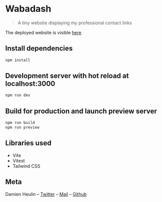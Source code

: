 # Wabadash

> A tiny website displaying my professional contact links

The deployed website is visible [here](https://wabadash.vercel.app/)

## Install dependencies

```sh
npm install
```

## Development server with hot reload at localhost:3000

```sh
npm run dev
```

## Build for production and launch preview server

```sh
npm run build
npm run preview
```

## Libraries used

- Vite
- Vitest
- Tailwind CSS

## Meta

Damien Heulin – [Twitter](https://twitter.com/damien_hl) – [Mail](mailto:damienheulin87@gmail.com) – [Github](https://github.com/damien-hl)
